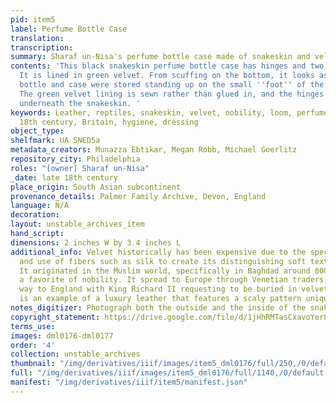 ```yaml
---
pid: item5
label: Perfume Bottle Case
translation:
transcription:
summary: Sharaf un-Nisa's perfume bottle case made of snakeskin and velvet
contents: 'This black snakeskin perfume bottle case has hinges and two delicate clasps.
  It is lined in green velvet. From scuffing on the bottom, it looks as if the perfume
  bottle and case were stored standing up on the small ''foot'' of the bottle/case.
  The green velvet lining is sewn rather than glued in, and the hinges are embedded
  underneath the snakeskin. '
keywords: Leather, reptiles, snakeskin, velvet, nobility, loom, perfume, South Asia,
  18th century, Britain, hygiene, dressing
object_type:
shelfmark: UA SNED5a
metadata_creators: Munazza Ebtikar, Megan Robb, Michael Goerlitz
repository_city: Philadelphia
roles: "[owner] Sharaf un-Nisa"
_date: late 18th century
place_origin: South Asian subcontinent
provenance_details: Palmer Family Archive, Devon, England
language: N/A
decoration:
layout: unstable_archives_item
hand_script:
dimensions: 2 inches W by 3.4 inches L
additional_info: Velvet historically has been expensive due to the special loom required
  and use of fibers such as silk to create its distinguishing soft texture or feel.
  It originated in the Muslim world, specifically in Baghdad around 800 and became
  a favorite of nobility. It spread to Europe through Venetian traders, and made its
  way to England with King Richard II requesting to be buried in velvet. Snakeskin
  is an example of a luxury leather that features a scaly pattern unique to reptiles.
notes_digitizer: Photograph both the outside and the inside of the snakeskin case.
copyright_statement: https://drive.google.com/file/d/1jHhRMTasCxavoYer89Wn8_Xn65nL0sW0/view?usp=sharing
terms_use:
images: dml0176-dml0177
order: '4'
collection: unstable_archives
thumbnail: "/img/derivatives/iiif/images/item5_dml0176/full/250,/0/default.jpg"
full: "/img/derivatives/iiif/images/item5_dml0176/full/1140,/0/default.jpg"
manifest: "/img/derivatives/iiif/item5/manifest.json"
---
```

